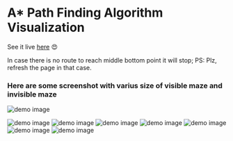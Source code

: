 # A\* Path Finding Algorithm Visualization

See it live [here](https://amishranpariya.github.io/A_star_algorithm_visualization/) 😍

In case there is no route to reach middle bottom point it will stop; PS: Plz, refresh the page in that case.

<!-- Videos uploaded on youtube : [LinkToYoutube]() -->

### Here are some screenshot with varius size of visible maze and invisible maze

<!-- ![demo image](./astar.png) -->
![demo image](astar.gif)

![demo image](./astar2.png)
![demo image](./astar3.png)
![demo image](./astar7.png)
![demo image](./astar1.png)
![demo image](./astar5.png)
![demo image](./astar4.png)
![demo image](./astar6.png)
